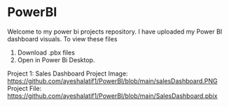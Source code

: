 # PowerBI
Welcome to my power bi projects repository. I have uploaded my Power BI dashboard visuals.
To view these files
1. Download .pbx files
2. Open in Power Bi Desktop.

Project 1: Sales Dashboard 
Project Image: https://github.com/ayeshalatif1/PowerBI/blob/main/salesDashboard.PNG
Project File: https://github.com/ayeshalatif1/PowerBI/blob/main/SalesDashboard.pbix
